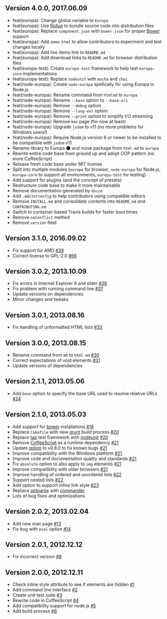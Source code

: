 ## Version 4.0.0, 2017.06.09

* feat(europa): Change global variable to `Europa`
* feat(europa): Use [Rollup](http://rollupjs.org) to bundle source code into distribution files
* feat(europa): Replace `component.json` with `bower.json` for proper [Bower](https://bower.io) support
* feat(europa): Add `demo.html` to allow contributors to experiment and test changes locally
* feat(europa): Add live demo link to `README.md`
* feat(europa): Add download links to `README.md` for browser distribution files
* feat(europa-test): Create `europa-test` framework to help test `europa-core` implementations
* feat(europa-test): Replace `nodeunit` with `mocha` and `chai`
* feat(node-europa): Create `node-europa` spefically for using Europa in Node.js
* feat(node-europa): Rename command from `htmlmd` to `europa`
* feat(node-europa): Rename `--base` option to `--base-uri`
* feat(node-europa): Remove `--debug` option
* feat(node-europa): Remove `--long-ext` option
* feat(node-europa): Remove `--print` option to simplify I/O streaming
* feat(node-europa): Remove `man` page (for now at least)
* feat(node-europa): Upgrade `jsdom` to v11 (no more problems for Windows users!)
* feat(node-europa): Require Node.js version 6 or newer to be installed to be compatible with `jsdom` v11
* Rename library to Europa :new_moon: and move package from `html-md` to `europa`
* Rewrite entire code base from ground up and adopt OOP pattern (no more CoffeeScript)
* Release fresh code base under MIT license
* Split into multiple modules (`europa` for browser, `node-europa` for Node.js, `europa-core` to support all environments, `europa-test` for testing)
* Add support for plugins (and the concept of presets)
* Restructure code base to make it more maintainable
* Remove documentation generated by `docco`
* Add `.editorconfig` to help contributors using compatible editors
* Remove `INSTALL.md` and consolidate contents into `README.md` and `CONTRIBUTING.md`
* Switch to container-based Travis builds for faster boot times
* Remove `noConflict` method
* Remove `version` field

## Version 3.1.0, 2016.09.02

* Fix support for AMD [#39](https://github.com/NotNinja/europa/issues/39)
* Correct license to GPL-2.0 [#66](https://github.com/NotNinja/europa/issues/66)

## Version 3.0.2, 2013.10.09

* Fix errors in Internet Explorer 8 and older [#36](https://github.com/NotNinja/europa/issues/36)
* Fix problem with running command line [#37](https://github.com/NotNinja/europa/issues/37)
* Update versions on dependencies
* Minor changes and tweaks

## Version 3.0.1, 2013.08.16

* Fix handling of unformatted HTML lists [#33](https://github.com/NotNinja/europa/issues/33)

## Version 3.0.0, 2013.08.15

* Rename command from `md` to `html-md` [#30](https://github.com/NotNinja/europa/issues/30)
* Correct expectations of void elements [#31](https://github.com/NotNinja/europa/issues/31)
* Update versions of dependencies

## Version 2.1.1, 2013.05.06

* Add `base` option to specify the base URL used to resolve relative URLs [#24](https://github.com/NotNinja/europa/issues/24)

## Version 2.1.0, 2013.05.03

* Add support for [bower](http://twitter.github.io/bower/) installations [#18](https://github.com/NotNinja/europa/issues/18)
* Replace `Cakefile` with new [grunt](http://gruntjs.com) build process [#20](https://github.com/NotNinja/europa/issues/20)
* Replace [tap](https://github.com/isaacs/node-tap) test framework with [nodeunit](https://github.com/caolan/nodeunit) [#20](https://github.com/NotNinja/europa/issues/20)
* Remove [CoffeeScript](http://coffeescript.org) as a runtime dependency [#21](https://github.com/NotNinja/europa/issues/21)
* Update [jsdom](https://github.com/tmpvar/jsdom) to v0.6.0 to fix known bugs [#21](https://github.com/NotNinja/europa/issues/21)
* Improve compatibility with the Windows platform [#21](https://github.com/NotNinja/europa/issues/21)
* Improve code and documentation quality and standards [#21](https://github.com/NotNinja/europa/issues/21)
* Fix `absolute` option to also apply to `img` elements [#21](https://github.com/NotNinja/europa/issues/21)
* Improve compatibility with older browsers [#21](https://github.com/NotNinja/europa/issues/21)
* Improve handling of ordered and unordered lists [#22](https://github.com/NotNinja/europa/issues/22)
* Support nested lists [#22](https://github.com/NotNinja/europa/issues/22)
* Add option to support inline link style [#23](https://github.com/NotNinja/europa/issues/23)
* Replace [optparse](https://github.com/jfd/optparse-js) with [commander](http://visionmedia.github.io/commander.js/)
* Lots of bug fixes and optimizations

## Version 2.0.2, 2013.02.04

* Add new man page [#13](https://github.com/NotNinja/europa/issues/13)
* Fix bug with `eval` option [#14](https://github.com/NotNinja/europa/issues/14)

## Version 2.0.1, 2012.12.12

* Fix incorrect version [#8](https://github.com/NotNinja/europa/issues/8)

## Version 2.0.0, 2012.12.11

* Check inline style attribute to see if elements are hidden [#1](https://github.com/NotNinja/europa/issues/1)
* Add command line interface [#2](https://github.com/NotNinja/europa/issues/2)
* Create unit test suite [#3](https://github.com/NotNinja/europa/issues/3)
* Rewrite code in CoffeeScript [#4](https://github.com/NotNinja/europa/issues/4)
* Add compatibility support for node.js [#5](https://github.com/NotNinja/europa/issues/5)
* Add build process [#6](https://github.com/NotNinja/europa/issues/6)
